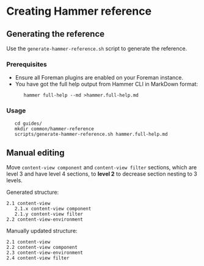 # Creating Hammer reference

## Generating the reference

Use the `generate-hammer-reference.sh` script to generate the reference.

### Prerequisites

- Ensure all Foreman plugins are enabled on your Foreman instance.
- You have got the full help output from Hammer CLI in MarkDown format:
  ```
     hammer full-help --md >hammer.full-help.md
  ```

### Usage
```
   cd guides/
   mkdir common/hammer-reference
   scripts/generate-hammer-reference.sh hammer.full-help.md
```

## Manual editing

Move `content-view component` and `content-view filter` sections, which are level 3 and have level 4 sections, to **level 2** to decrease section nesting to 3 levels.

Generated structure:
```
2.1 content-view
   2.1.x content-view component
   2.1.y content-view filter
2.2 content-view-environment
```

Manually updated structure:
```
2.1 content-view
2.2 content-view component
2.3 content-view-environment
2.4 content-view filter
```
